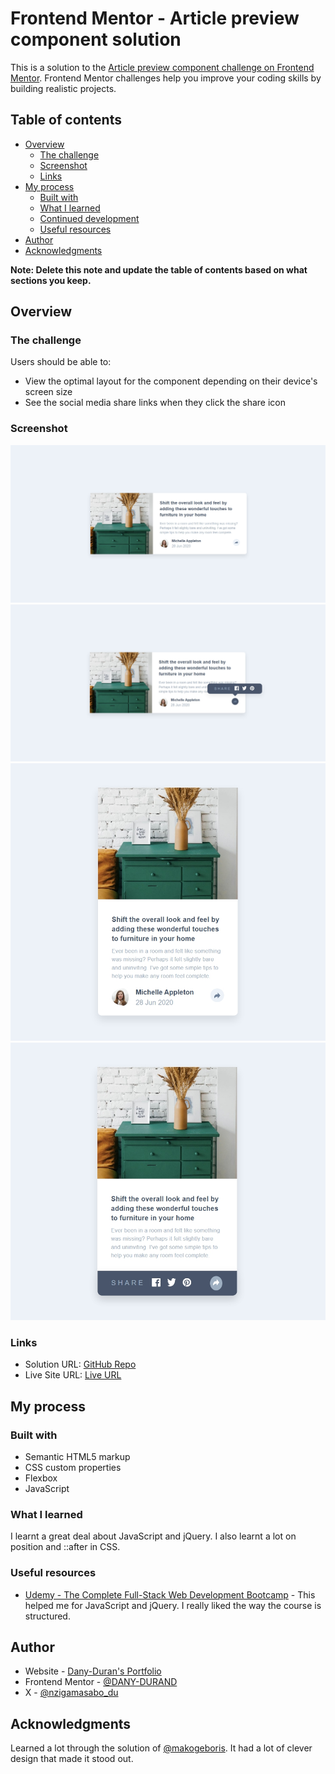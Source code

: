# Frontend Mentor - Article preview component solution

This is a solution to the [Article preview component challenge on Frontend Mentor](https://www.frontendmentor.io/challenges/article-preview-component-dYBN_pYFT). Frontend Mentor challenges help you improve your coding skills by building realistic projects. 

## Table of contents

- [Overview](#overview)
  - [The challenge](#the-challenge)
  - [Screenshot](#screenshot)
  - [Links](#links)
- [My process](#my-process)
  - [Built with](#built-with)
  - [What I learned](#what-i-learned)
  - [Continued development](#continued-development)
  - [Useful resources](#useful-resources)
- [Author](#author)
- [Acknowledgments](#acknowledgments)

**Note: Delete this note and update the table of contents based on what sections you keep.**

## Overview

### The challenge

Users should be able to:

- View the optimal layout for the component depending on their device's screen size
- See the social media share links when they click the share icon

### Screenshot

![](./images/desktop-design-solution.jpeg)
![](./images/desktop-active-solution.jpeg)
![](./images/mobile-design-solution.jpeg)
![](./images/mobile-active-solution.jpeg)


### Links

- Solution URL: [GitHub Repo](https://github.com/DANY-DURAND/frontend-mentor-challeges/tree/main/article-preview-component-master)
- Live Site URL: [Live URL](https://blog-card-frm.netlify.app/article-preview-component-master/)

## My process

### Built with

- Semantic HTML5 markup
- CSS custom properties
- Flexbox
- JavaScript


### What I learned

I learnt a great deal about JavaScript and jQuery. I also learnt a lot on position and ::after in CSS. 


### Useful resources

- [Udemy - The Complete Full-Stack Web Development Bootcamp](https://www.udemy.com/course/the-complete-web-development-bootcamp/) - This helped me for JavaScript and jQuery. I really liked the way the course is structured.


## Author

- Website - [Dany-Duran's Portfolio](https://dany-duran-portfolio.netlify.app/)
- Frontend Mentor - [@DANY-DURAND](https://www.frontendmentor.io/profile/DANY-DURAND)
- X - [@nzigamasabo_du](https://www.x.com/nzigamasabo_du)


## Acknowledgments

Learned a lot through the solution of [@makogeboris](https://www.frontendmentor.io/profile/makogeboris). It had a lot of clever design that made it stood out.
